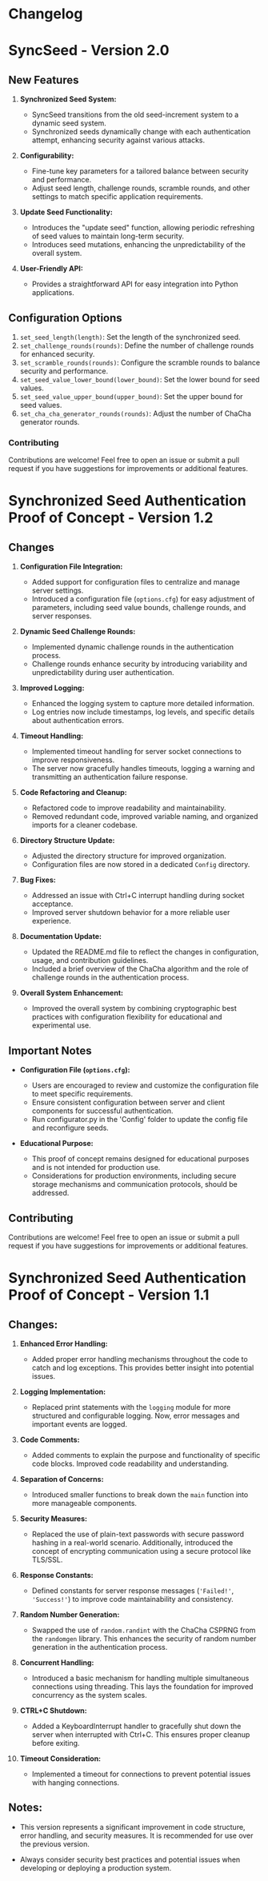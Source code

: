 # Changelog

# SyncSeed - Version 2.0

## New Features

1. **Synchronized Seed System:**
   - SyncSeed transitions from the old seed-increment system to a dynamic seed system.
   - Synchronized seeds dynamically change with each authentication attempt, enhancing security against various attacks.

2. **Configurability:**
   - Fine-tune key parameters for a tailored balance between security and performance.
   - Adjust seed length, challenge rounds, scramble rounds, and other settings to match specific application requirements.

3. **Update Seed Functionality:**
   - Introduces the "update seed" function, allowing periodic refreshing of seed values to maintain long-term security.
   - Introduces seed mutations, enhancing the unpredictability of the overall system.

5. **User-Friendly API:**
   - Provides a straightforward API for easy integration into Python applications.

## Configuration Options

1. `set_seed_length(length)`: Set the length of the synchronized seed.
2. `set_challenge_rounds(rounds)`: Define the number of challenge rounds for enhanced security.
3. `set_scramble_rounds(rounds)`: Configure the scramble rounds to balance security and performance.
4. `set_seed_value_lower_bound(lower_bound)`: Set the lower bound for seed values.
5. `set_seed_value_upper_bound(upper_bound)`: Set the upper bound for seed values.
6. `set_cha_cha_generator_rounds(rounds)`: Adjust the number of ChaCha generator rounds.

### Contributing

Contributions are welcome! Feel free to open an issue or submit a pull request if you have suggestions for improvements or additional features.


# Synchronized Seed Authentication Proof of Concept - Version 1.2

## Changes

1. **Configuration File Integration:**
   - Added support for configuration files to centralize and manage server settings.
   - Introduced a configuration file (`options.cfg`) for easy adjustment of parameters, including seed value bounds, challenge rounds, and server responses.

2. **Dynamic Seed Challenge Rounds:**
   - Implemented dynamic challenge rounds in the authentication process.
   - Challenge rounds enhance security by introducing variability and unpredictability during user authentication.

3. **Improved Logging:**
   - Enhanced the logging system to capture more detailed information.
   - Log entries now include timestamps, log levels, and specific details about authentication errors.

4. **Timeout Handling:**
   - Implemented timeout handling for server socket connections to improve responsiveness.
   - The server now gracefully handles timeouts, logging a warning and transmitting an authentication failure response.

5. **Code Refactoring and Cleanup:**
   - Refactored code to improve readability and maintainability.
   - Removed redundant code, improved variable naming, and organized imports for a cleaner codebase.

6. **Directory Structure Update:**
   - Adjusted the directory structure for improved organization.
   - Configuration files are now stored in a dedicated `Config` directory.

7. **Bug Fixes:**
   - Addressed an issue with Ctrl+C interrupt handling during socket acceptance.
   - Improved server shutdown behavior for a more reliable user experience.

8. **Documentation Update:**
   - Updated the README.md file to reflect the changes in configuration, usage, and contribution guidelines.
   - Included a brief overview of the ChaCha algorithm and the role of challenge rounds in the authentication process.

10. **Overall System Enhancement:**
    - Improved the overall system by combining cryptographic best practices with configuration flexibility for educational and experimental use.

## Important Notes

- **Configuration File (`options.cfg`):**
  - Users are encouraged to review and customize the configuration file to meet specific requirements.
  - Ensure consistent configuration between server and client components for successful authentication.
  - Run configurator.py in the 'Config' folder to update the config file and reconfigure seeds.

- **Educational Purpose:**
  - This proof of concept remains designed for educational purposes and is not intended for production use.
  - Considerations for production environments, including secure storage mechanisms and communication protocols, should be addressed.

## Contributing

Contributions are welcome! Feel free to open an issue or submit a pull request if you have suggestions for improvements or additional features.


# Synchronized Seed Authentication Proof of Concept - Version 1.1

## Changes:

1. **Enhanced Error Handling:**
   - Added proper error handling mechanisms throughout the code to catch and log exceptions. This provides better insight into potential issues.

2. **Logging Implementation:**
   - Replaced print statements with the `logging` module for more structured and configurable logging. Now, error messages and important events are logged.

3. **Code Comments:**
   - Added comments to explain the purpose and functionality of specific code blocks. Improved code readability and understanding.

4. **Separation of Concerns:**
   - Introduced smaller functions to break down the `main` function into more manageable components.

6. **Security Measures:**
   - Replaced the use of plain-text passwords with secure password hashing in a real-world scenario. Additionally, introduced the concept of encrypting communication using a secure protocol like TLS/SSL.

7. **Response Constants:**
   - Defined constants for server response messages (`'Failed!'`, `'Success!'`) to improve code maintainability and consistency.

8. **Random Number Generation:**
   - Swapped the use of `random.randint` with the ChaCha CSPRNG from the `randomgen` library. This enhances the security of random number generation in the authentication process.

9. **Concurrent Handling:**
   - Introduced a basic mechanism for handling multiple simultaneous connections using threading. This lays the foundation for improved concurrency as the system scales.

10. **CTRL+C Shutdown:**
    - Added a KeyboardInterrupt handler to gracefully shut down the server when interrupted with Ctrl+C. This ensures proper cleanup before exiting.

11. **Timeout Consideration:**
    - Implemented a timeout for connections to prevent potential issues with hanging connections.

## Notes:

- This version represents a significant improvement in code structure, error handling, and security measures. It is recommended for use over the previous version.

- Always consider security best practices and potential issues when developing or deploying a production system.
